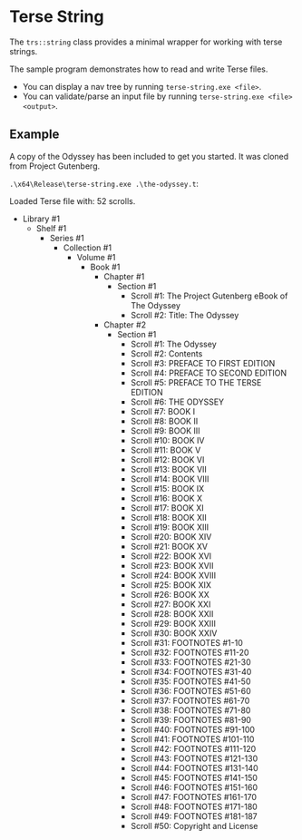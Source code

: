 # Terse String
The `trs::string` class provides a minimal wrapper for working with terse strings.

The sample program demonstrates how to read and write Terse files.

* You can display a nav tree by running `terse-string.exe <file>`.
* You can validate/parse an input file by running `terse-string.exe <file> <output>`.

## Example

A copy of the Odyssey has been included to get you started. It was cloned from Project Gutenberg.

`.\x64\Release\terse-string.exe .\the-odyssey.t`:

Loaded Terse file with: 52 scrolls.
 * Library #1
   * Shelf #1
     * Series #1
       * Collection #1
         * Volume #1
           * Book #1
             * Chapter #1
               * Section #1
                 * Scroll #1: The Project Gutenberg eBook of The Odyssey
                 * Scroll #2: Title: The Odyssey
             * Chapter #2
               * Section #1
                 * Scroll #1: The Odyssey
                 * Scroll #2: Contents
                 * Scroll #3: PREFACE TO FIRST EDITION
                 * Scroll #4: PREFACE TO SECOND EDITION
                 * Scroll #5: PREFACE TO THE TERSE EDITION
                 * Scroll #6: THE ODYSSEY
                 * Scroll #7: BOOK I
                 * Scroll #8: BOOK II
                 * Scroll #9: BOOK III
                 * Scroll #10: BOOK IV
                 * Scroll #11: BOOK V
                 * Scroll #12: BOOK VI
                 * Scroll #13: BOOK VII
                 * Scroll #14: BOOK VIII
                 * Scroll #15: BOOK IX
                 * Scroll #16: BOOK X
                 * Scroll #17: BOOK XI
                 * Scroll #18: BOOK XII
                 * Scroll #19: BOOK XIII
                 * Scroll #20: BOOK XIV
                 * Scroll #21: BOOK XV
                 * Scroll #22: BOOK XVI
                 * Scroll #23: BOOK XVII
                 * Scroll #24: BOOK XVIII
                 * Scroll #25: BOOK XIX
                 * Scroll #26: BOOK XX
                 * Scroll #27: BOOK XXI
                 * Scroll #28: BOOK XXII
                 * Scroll #29: BOOK XXIII
                 * Scroll #30: BOOK XXIV
                 * Scroll #31: FOOTNOTES #1-10
                 * Scroll #32: FOOTNOTES #11-20
                 * Scroll #33: FOOTNOTES #21-30
                 * Scroll #34: FOOTNOTES #31-40
                 * Scroll #35: FOOTNOTES #41-50
                 * Scroll #36: FOOTNOTES #51-60
                 * Scroll #37: FOOTNOTES #61-70
                 * Scroll #38: FOOTNOTES #71-80
                 * Scroll #39: FOOTNOTES #81-90
                 * Scroll #40: FOOTNOTES #91-100
                 * Scroll #41: FOOTNOTES #101-110
                 * Scroll #42: FOOTNOTES #111-120
                 * Scroll #43: FOOTNOTES #121-130
                 * Scroll #44: FOOTNOTES #131-140
                 * Scroll #45: FOOTNOTES #141-150
                 * Scroll #46: FOOTNOTES #151-160
                 * Scroll #47: FOOTNOTES #161-170
                 * Scroll #48: FOOTNOTES #171-180
                 * Scroll #49: FOOTNOTES #181-187
                 * Scroll #50: Copyright and License